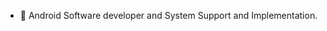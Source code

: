 - 👋 Android Software developer and System Support and Implementation.
<!---
Dnju/Dnju is a ✨ special ✨ repository because its `README.md` (this file) appears on your GitHub profile.
You can click the Preview link to take a look at your changes.
--->
